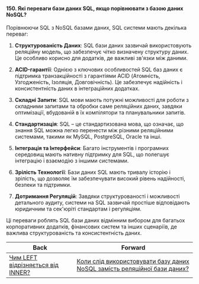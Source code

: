 #### 150. Які переваги бази даних SQL, якщо порівнювати з базою даних NoSQL?

Порівнюючи SQL з NoSQL базами даних, SQL системи мають декілька переваг:

1. **Структурованість Даних**: SQL бази даних зазвичай використовують реляційну модель, що забезпечує чітко визначену структуру даних. Це особливо корисно для додатків, де важливі зв'язки між даними.

2. **ACID-гарантії**: Однією з ключових особливостей SQL баз даних є підтримка транзакційності з гарантіями ACID (Атомність, Узгодженість, Ізоляція, Довговічність). Це забезпечує надійність і консистентність даних в інтеграційних додатках.

3. **Складні Запити**: SQL мови мають потужні можливості для роботи з складними запитами та обробки саме реляційних даних, завдяки оптимізації, вбудованій в їх компілятори та планувальники запитів.

4. **Стандартизація**: SQL – це стандартизована мова, що означає, що знання SQL можна легко перенести між різними реляційними системами, такими як MySQL, PostgreSQL, Oracle та інші. 

5. **Інтеграція та Інтерфейси**: Багато інструментів і програмних середовищ мають нативну підтримку для SQL, що полегшує інтеграцію і взаємодію з іншими системами.

6. **Зрілість Технології**: Бази даних SQL мають тривалу історію і зрілість, що дозволяє їм забезпечувати високий рівень надійності, безпеки та підтримки.

7. **Дотримання Регуляцій**: Завдяки структурованості і можливості детального аудиту, системи на SQL зазвичай простіше відповідають юридичним та сек'юріті стандартам і регуляціям.

Ці переваги роблять SQL бази даних відмінним вибором для багатьох корпоративних додатків, фінансових систем та інших сценаріїв, де важлива структурованість та консистентність даних.

| Back | Forward |
|---|---|
| [Чим LEFT відрізняється від INNER?](/ua/middle/database/what-is-the-difference-between-left-and-inner.md)  | [Коли слід використовувати базу даних NoSQL замість реляційної бази даних?](/ua/middle/database/when-to-use-nosql-database-instead-of-relational-database.md) |